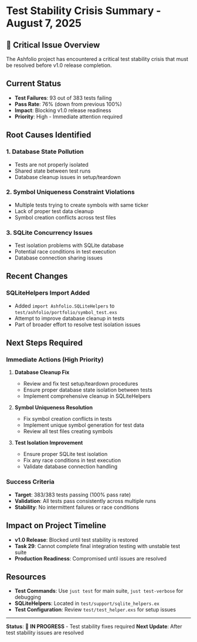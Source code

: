 # Test Stability Crisis Summary - August 7, 2025

## 🚨 Critical Issue Overview

The Ashfolio project has encountered a critical test stability crisis that must be resolved before v1.0 release completion.

## Current Status

- **Test Failures**: 93 out of 383 tests failing
- **Pass Rate**: 76% (down from previous 100%)
- **Impact**: Blocking v1.0 release readiness
- **Priority**: High - Immediate attention required

## Root Causes Identified

### 1. Database State Pollution

- Tests are not properly isolated
- Shared state between test runs
- Database cleanup issues in setup/teardown

### 2. Symbol Uniqueness Constraint Violations

- Multiple tests trying to create symbols with same ticker
- Lack of proper test data cleanup
- Symbol creation conflicts across test files

### 3. SQLite Concurrency Issues

- Test isolation problems with SQLite database
- Potential race conditions in test execution
- Database connection sharing issues

## Recent Changes

### SQLiteHelpers Import Added

- Added `import Ashfolio.SQLiteHelpers` to `test/ashfolio/portfolio/symbol_test.exs`
- Attempt to improve database cleanup in tests
- Part of broader effort to resolve test isolation issues

## Next Steps Required

### Immediate Actions (High Priority)

1. **Database Cleanup Fix**

   - Review and fix test setup/teardown procedures
   - Ensure proper database state isolation between tests
   - Implement comprehensive cleanup in SQLiteHelpers

2. **Symbol Uniqueness Resolution**

   - Fix symbol creation conflicts in tests
   - Implement unique symbol generation for test data
   - Review all test files creating symbols

3. **Test Isolation Improvement**
   - Ensure proper SQLite test isolation
   - Fix any race conditions in test execution
   - Validate database connection handling

### Success Criteria

- **Target**: 383/383 tests passing (100% pass rate)
- **Validation**: All tests pass consistently across multiple runs
- **Stability**: No intermittent failures or race conditions

## Impact on Project Timeline

- **v1.0 Release**: Blocked until test stability is restored
- **Task 29**: Cannot complete final integration testing with unstable test suite
- **Production Readiness**: Compromised until issues are resolved

## Resources

- **Test Commands**: Use `just test` for main suite, `just test-verbose` for debugging
- **SQLiteHelpers**: Located in `test/support/sqlite_helpers.ex`
- **Test Configuration**: Review `test/test_helper.exs` for setup issues

---

**Status**: 🔄 **IN PROGRESS** - Test stability fixes required
**Next Update**: After test stability issues are resolved

